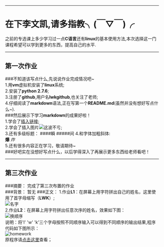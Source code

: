 ***
# 在下李文凯,请多指教╮(￣▽￣)╭
之前的专选课上多少学习过一点**C语言**还有**linux**的基本使用方法,本次选择这一门课程希望可以学到更多的东西，提高自己的水平.
***
## 第一次作业
###不知道该写点什么,先说说作业完成情况吧~  
1.用**vm**虚拟机安装了**linux**系统;  
2.安装了**python 2.7.6**;  
3.注册了**github**,用户名**lwkgithub**,也关注了老师;  
4.仔细阅读了**markdown**语法,正在写第一个**README.md**(虽然并没有想好写点什么~).  
###然后展示下学习**markdown**的成果好啦！  
1.学会了[插入链接](http://www.bilibili.com/video/av911093/);  
2.学会了插入图片![这波不亏](http://img.xiumi.us/xmi/ua/fUEF/i/f2d4f9224bb711c6b022225ba9d988a6-sz_14574.jpg@1l_640w.jpg);  
3.还有多级标题：
####瞬
#####间
4.和字体加粗斜体:  
**爆** *炸*  
5.还有很多内容正在学习，敬请期待~  
###好吧实在没想好写点什么，以后学得深入了再展示更多东西给老师看吧！
***  
## 第三次作业 
###摘要：
完成了第三次布置的作业  
###背景：
暂无
###正文：
1.作业**L1**：在屏幕上用字符拼出自己的姓名，这里使用了首字母缩写（**LWK**）;  
![名字](http://img.xiumi.us/xmi/ua/fUEF/i/544e9d5bd6c475330080cb67ed4a3072-sz_22729.jpg@1l_640w.jpg)  
2.作业**L2**：在屏幕上用字符拼出任意次序的姓名，效果如下图：  
![换顺序](http://img.xiumi.us/xmi/ua/fUEF/i/04710c55d48033f32bf5804ce0d0d45a-sz_31156.jpg@1l_640w.jpg)  
说明：将'l' 'w' 'k'三个字母按照不同顺序输入可以得到不同顺序的输出结果,程序代码如下图所示：  
![homework](http://img.xiumi.us/xmi/ua/fUEF/i/c27c6fb1d492d5df315242c0f1a7d36b-sz_36283.jpg@1l_640w.jpg)  
原程序请[点击这里](https://github.com/lwkgithub/computationalphysics_N2013301020147/blob/master/homework%203rd%20level2.py)查看；  



